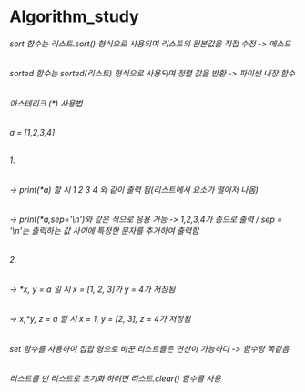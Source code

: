 # Algorithm_study
###### sort 함수는 리스트.sort() 형식으로 사용되며 리스트의 원본값을 직접 수정 -> 메소드
###### sorted 함수는 sorted(리스트) 형식으로 사용되며 정렬 값을 반환 -> 파이썬 내장 함수

###### 아스테리크 (*) 사용법
######  a = [1,2,3,4]
###### 1.
###### -> print(*a) 할 시 1 2 3 4 와 같이 출력 됨(리스트에서 요소가 떨어저 나옴)
###### -> print(*a,sep='\n')와 같은 식으로 응용 가능 -> 1,2,3,4가 종으로 출력 / sep = '\n'는 출력하는 값 사이에 특정한 문자를 추가하여 출력함
###### 2.
###### -> *x, y = a 일 시 x = [1, 2, 3]가 y = 4가 저장됨
###### -> x,*y, z = a 일 시 x = 1, y = [2, 3], z = 4가 저장됨

###### set 함수를 사용하여 집합 형으로 바꾼 리스트들은 연산이 가능하다 -> 함수랑 똑같음

###### 리스트를 빈 리스트로 초기화 하려면 리스트.clear() 함수를 사용
